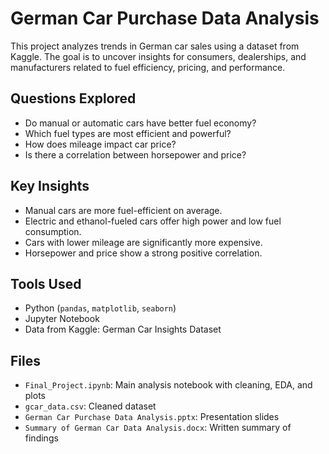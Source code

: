 # German Car Purchase Data Analysis

This project analyzes trends in German car sales using a dataset from Kaggle. The goal is to uncover insights for consumers, dealerships, and manufacturers related to fuel efficiency, pricing, and performance.

## Questions Explored
- Do manual or automatic cars have better fuel economy?
- Which fuel types are most efficient and powerful?
- How does mileage impact car price?
- Is there a correlation between horsepower and price?

## Key Insights
- Manual cars are more fuel-efficient on average.
- Electric and ethanol-fueled cars offer high power and low fuel consumption.
- Cars with lower mileage are significantly more expensive.
- Horsepower and price show a strong positive correlation.

## Tools Used
- Python (`pandas`, `matplotlib`, `seaborn`)
- Jupyter Notebook
- Data from Kaggle: German Car Insights Dataset

## Files
- `Final_Project.ipynb`: Main analysis notebook with cleaning, EDA, and plots
- `gcar_data.csv`: Cleaned dataset
- `German Car Purchase Data Analysis.pptx`: Presentation slides
- `Summary of German Car Data Analysis.docx`: Written summary of findings
